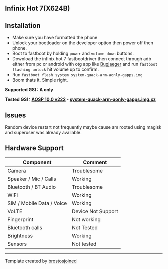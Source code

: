 ## Infinix Hot 7(X624B)

## Installation
- Make sure you have formatted the phone
- Unlock your bootloader on the developer option then power off then phone.
- Boot to fastboot by holding `power` and `volume down` buttons.
- Download the infinix hot 7 fastbootdriver then connect through adb either from pc or android with otg app like [Bugjaeger](https://play.google.com/store/apps/details?id=eu.sisik.hackendebug&hl=en&gl=US)
  and run `fastboot flashing unlock` hit volume up to confirm.
- Run `fastboot flash system system-quack-arm-aonly-gapps.img`
- Boom thats it. Simple right.

**Supported GSI : A only**

**Tested GSI : [AOSP 10.0 v222](https://github.com/phhusson/treble_experimentations/releases/tag/v222) - [system-quack-arm-aonly-gapps.img.xz](https://github.com/phhusson/treble_experimentations/releases/download/v222/system-quack-arm-aonly-gapps.img.xz)**

## Issues
 Random device restart not frequently maybe cause am rooted using magisk and superuser was already available.

## Hardware Support

| Component                 |      Comment                                              |
|---------------------------|-----------------------------------------------------------|
| Camera                    | Troublesome|
| Speaker / Mic / Calls     | Working  |
| Bluetooth / BT Audio                | Troublesome |
| WiFi                      | Working                                                    |
| SIM / Mobile Data / Voice | Working                                                    |
| VoLTE                     | Device Not Support                                              |
| Fingerprint               | Not working                                                   |
| Bluetooth calls           | Not Tested                                               |
| Brightness                | Working |
| Sensors | Not tested |
---
Template created by [brostosjoined](https://github.com/brostosjoined)